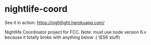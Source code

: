 # nightlife-coord

See it in action: https://nightlight.herokuapp.com/

Nightlife Coordinator project for FCC.
Note: must use node version 6.x because it totally broke with anything below :( (ES6 stuff)
